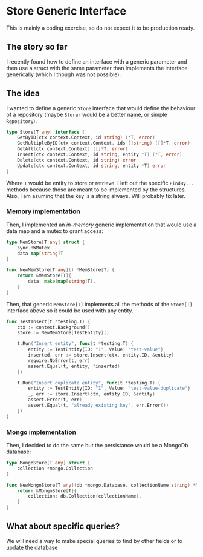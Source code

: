 # Store Generic Interface
This is mainly a coding exercise, so do not expect it to be production ready.

## The story so far
I recently found how to define an interface with a generic parameter and then use a struct with the same parameter than implements the interface generically (which I though was not possible).

## The idea
I wanted to define a generic `Store` interface that would define the behaviour of a repository (maybe `Storer` would be a better name, or simple `Repository`).

```go
type Store[T any] interface {
	GetByID(ctx context.Context, id string) (*T, error)
	GetMultipleByID(ctx context.Context, ids []string) ([]*T, error)
	GetAll(ctx context.Context) ([]*T, error)
	Insert(ctx context.Context, id string, entity *T) (*T, error)
	Delete(ctx context.Context, id string) error
	Update(ctx context.Context, id string, entity *T) error
}
```
Where `T` would be entity to store or retrieve. I left out the specific `FindBy...` methods because those are meant to be implemented by the structures.  Also, I am asuming that the key is a string always. Will probably fix later.

### Memory implementation

Then, I implemented an *in-memory* generic implementation that would use a data map and a mutex to grant access:
```go
type MemStore[T any] struct {
	sync.RWMutex
	data map[string]T
}

func NewMemStore[T any]() *MemStore[T] {
	return &MemStore[T]{
		data: make(map[string]T),
	}
}
```

Then, that generic `MemStore[T]` implements all the methods of the `Store[T]` interface above so it could be used with any entity. 
```go
func TestInsert(t *testing.T) {
	ctx := context.Background()
	store := NewMemStore[TestEntity]()

	t.Run("Insert entity", func(t *testing.T) {
		entity := TestEntity{ID: "1", Value: "test-value"}
		inserted, err := store.Insert(ctx, entity.ID, &entity)
		require.NoError(t, err)
		assert.Equal(t, entity, *inserted)
	})

	t.Run("Insert duplicate entity", func(t *testing.T) {
		entity := TestEntity{ID: "1", Value: "test-value-duplicate"}
		_, err := store.Insert(ctx, entity.ID, &entity)
		assert.Error(t, err)
		assert.Equal(t, "already existing key", err.Error())
	})
}
```

### Mongo implementation
Then, I decided to do the same but the persistance would be a MongoDb database:
```go
type MongoStore[T any] struct {
	collection *mongo.Collection
}

func NewMongoStore[T any](db *mongo.Database, collectionName string) *MongoStore[T] {
	return &MongoStore[T]{
		collection: db.Collection(collectionName),
	}
}
```

## What about specific queries?
We will need a way to make special queries to find by other fields or to update the database